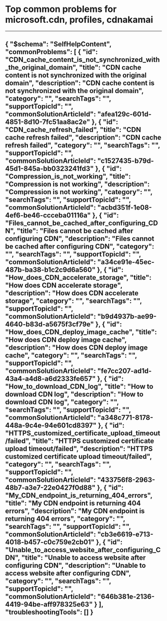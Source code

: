 <properties
	pageTitle="Top common problems for microsoft.cdn, profiles, cdnakamai"
	description="Top common problems for microsoft.cdn, profiles, cdnakamai"        
	service="microsoft.cdn"
	resource="profiles"
	resourceTags="cdnakamai"
	authors="kasparks,huaiyizhu"
	ms.author=""
	displayOrder=""
	articleId="2de96992-6494-4084-a11b-a86c7b237c53"
	selfHelpType="diagnoseandsolve"
	productPesIds="15528"
	cloudEnvironments="public"
/>
# Top common problems for microsoft.cdn, profiles, cdnakamai
---
{
    "$schema": "SelfHelpContent",
    "commonProblems": [
        {
            "id": "CDN_cache_content_is_not_synchronized_with_the_original_domain",
            "title": "CDN cache content is not synchronized with the original domain",
            "description": "CDN cache content is not synchronized with the original domain",
            "category": "",
            "searchTags": "",
            "supportTopicId": "",
            "commonSolutionArticleId": "afea129c-601d-4851-8d10-7fc51aa8ac2e"
        },
        {
            "id": "CDN_cache_refresh_failed",
            "title": "CDN cache refresh failed",
            "description": "CDN cache refresh failed",
            "category": "",
            "searchTags": "",
            "supportTopicId": "",
            "commonSolutionArticleId": "c1527435-b79d-45d1-845a-bb0323241fd3"
        },
        {
            "id": "Compression_is_not_working",
            "title": "Compression is not working",
            "description": "Compression is not working",
            "category": "",
            "searchTags": "",
            "supportTopicId": "",
            "commonSolutionArticleId": "acbd351f-1e08-4ef6-be46-ccceba01116a"
        },
        {
            "id": "Files_cannot_be_cached_after_configuring_CDN",
            "title": "Files cannot be cached after configuring CDN",
            "description": "Files cannot be cached after configuring CDN",
            "category": "",
            "searchTags": "",
            "supportTopicId": "",
            "commonSolutionArticleId": "a34ce91e-45ec-487b-ba38-b1c2c9d6a560"
        },
        {
            "id": "How_does_CDN_accelerate_storage",
            "title": "How does CDN accelerate storage",
            "description": "How does CDN accelerate storage",
            "category": "",
            "searchTags": "",
            "supportTopicId": "",
            "commonSolutionArticleId": "b9d4937b-ae99-4640-b83d-a5675f3cf79e"
        },
        {
            "id": "How_does_CDN_deploy_image_cache",
            "title": "How does CDN deploy image cache",
            "description": "How does CDN deploy image cache",
            "category": "",
            "searchTags": "",
            "supportTopicId": "",
            "commonSolutionArticleId": "fe7cc207-ad1d-43a4-a4d8-a6d2333fe657"
        },
        {
            "id": "How_to_download_CDN_log",
            "title": "How to download CDN log",
            "description": "How to download CDN log",
            "category": "",
            "searchTags": "",
            "supportTopicId": "",
            "commonSolutionArticleId": "a348c771-8178-448a-9c4e-94e601cd8397"
        },
        {
            "id": "HTTPS_customized_certificate_upload_timeout/failed",
            "title": "HTTPS customized certificate upload timeout/failed",
            "description": "HTTPS customized certificate upload timeout/failed",
            "category": "",
            "searchTags": "",
            "supportTopicId": "",
            "commonSolutionArticleId": "433756f8-2963-48b7-a3e7-22e0427f0d88"
        },
        {
            "id": "My_CDN_endpoint_is_returning_404_errors",
            "title": "My CDN endpoint is returning 404 errors",
            "description": "My CDN endpoint is returning 404 errors",
            "category": "",
            "searchTags": "",
            "supportTopicId": "",
            "commonSolutionArticleId": "cb3e6619-e713-4018-b457-c0c759e2cb01"
        },
        {
            "id": "Unable_to_access_website_after_configuring_CDN",
            "title": "Unable to access website after configuring CDN",
            "description": "Unable to access website after configuring CDN",
            "category": "",
            "searchTags": "",
            "supportTopicId": "",
            "commonSolutionArticleId": "646b381e-2136-4419-94be-aff978325e63"
        }
    ],
    "troubleshootingTools": []
}
---